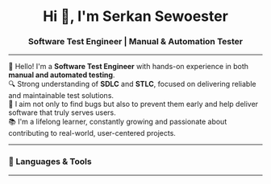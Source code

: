 <h1 align="center">Hi 👋, I'm Serkan Sewoester</h1>
<h3 align="center">Software Test Engineer | Manual & Automation Tester</h3>

---

👋 Hello! I'm a **Software Test Engineer** with hands-on experience in both **manual and automated testing**.  
🔍 Strong understanding of **SDLC** and **STLC**, focused on delivering reliable and maintainable test solutions.  
🚀 I aim not only to find bugs but also to prevent them early and help deliver software that truly serves users.  
📚 I'm a lifelong learner, constantly growing and passionate about contributing to real-world, user-centered projects.

---

### 🧰 Languages & Tools

<!-- tool badges (same as above) -->

---

